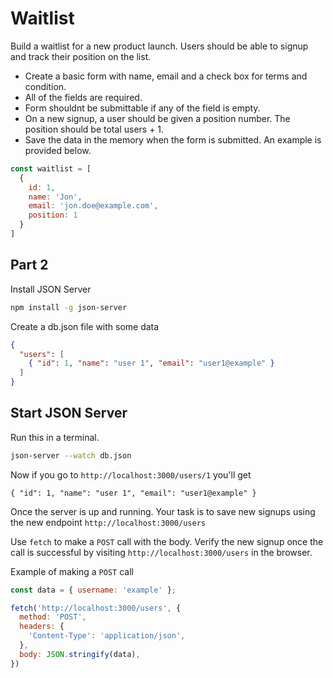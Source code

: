 # Waitlist

Build a waitlist for a new product launch. Users should be able to signup and track their position on the list. 

- Create a basic form with name, email and a check box for terms and condition.
- All of the fields are required. 
- Form shouldnt be submittable if any of the field is empty.
- On a new signup, a user should be given a position number. The position should be total users + 1.
- Save the data in the memory when the form is submitted. An example is provided below.

```js
const waitlist = [
  {
    id: 1,
    name: 'Jon',
    email: 'jon.doe@example.com',
    position: 1
  }
]
```

## Part 2

Install JSON Server

```bash
npm install -g json-server

```

Create a db.json file with some data

```json
{
  "users": [
    { "id": 1, "name": "user 1", "email": "user1@example" }
  ]
}
```

## Start JSON Server

Run this in a terminal.

```bash
json-server --watch db.json

```

Now if you go to `http://localhost:3000/users/1` you'll get

```
{ "id": 1, "name": "user 1", "email": "user1@example" }
```

Once the server is up and running. Your task is to save new signups using the new endpoint `http://localhost:3000/users`

Use `fetch` to make a `POST` call with the body. Verify the new signup once the call is successful by visiting `http://localhost:3000/users` in the browser.

Example of making a `POST` call

```js
const data = { username: 'example' };

fetch('http://localhost:3000/users', {
  method: 'POST', 
  headers: {
    'Content-Type': 'application/json',
  },
  body: JSON.stringify(data),
})

```

